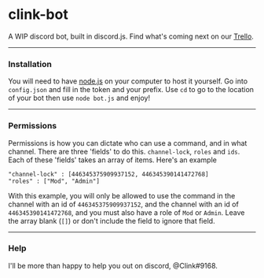 # clink-bot

A WIP discord bot, built in discord.js. Find what's coming next on our [Trello](https://trello.com/b/6ZlRJQMH/clinkbot).

---

### Installation

You will need to have [node.js](https://nodejs.org/) on your computer to host it yourself. Go into `config.json` and fill in the token and your prefix. Use `cd` to go to the location of your bot then use `node bot.js` and enjoy!

---

### Permissions

Permissions is how you can dictate who can use a command, and in what channel. There are three 'fields' to do this. `channel-lock`, `roles` and `ids`. Each of these 'fields' takes an array of items. Here's an example

```
"channel-lock" : [446345375909937152, 446345390141472768]
"roles" : ["Mod", "Admin"]
```

With this example, you will only be allowed to use the command in the channel with an id of `446345375909937152`, and the channel with an id of `446345390141472768`, and you must also have a role of `Mod` or `Admin`. Leave the array blank (`[]`) or don't include the field to ignore that field.

---

### Help

I'll be more than happy to help you out on discord, @Clink#9168.
